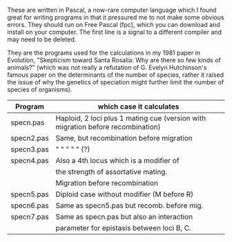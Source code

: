 

These are written in Pascal, a now-rare computer language
which I found great for writing programs in that it
pressured me to not make some obvious errors.  They
should run on Free Pascal (fpc), which you can download and
install on your computer.  The first line is a signal to
a different compiler and may need to
be deleted.

They are the programs used for the calculations in my
1981 paper in Evolution, "Skepticism toward Santa Rosalia:
Why are there so few kinds of animals?"
(which was not really a refutation of G. Evelyn Hutchinson's
famous paper on the determinants of the number of species,
rather it raised the issue of why the genetics of speciation
might further limit the number of species of organisms).


| Program  |            which case it calculates |
| -------  |           ------------------------ |
| specn.pas |          Haploid, 2 loci plus 1 mating cue (version with migration before recombination) |
| specn2.pas |         Same, but recombination before migration |
| specn3.pas |           "    "       "          "       " (?) |
| specn4.pas |         Also a 4th locus which is a modifier of 
|            |        the strength of assortative mating. | 
|            |          Migration before recombination |
| specn5.pas |         Diploid case without modifier (M before R) |
| specn6.pas |         Same as specn5.pas but recomb. before mig. |
| specn7.pas |         Same as specn.pas but also an interaction |
|            |       parameter for epistasis between loci B, C. |
